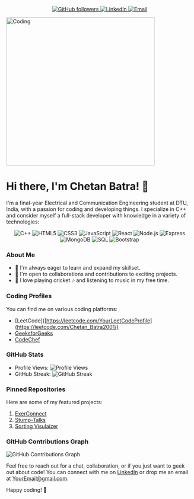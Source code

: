 <!-- Header -->
<p align="center">
  <a href="https://github.com/YourGitHubUsername">
    <img src="https://img.shields.io/github/followers/YourGitHubUsername?style=social" alt="GitHub followers">
  </a>
  <a href="https://www.linkedin.com/in/YourLinkedInProfile">
    <img src="https://img.shields.io/badge/LinkedIn-Connect-blue?style=flat&logo=linkedin" alt="LinkedIn">
  </a>
  <a href="mailto:chetanbat2001@gmail.com">
    <img src="https://img.shields.io/badge/Email-Contact%20Me-red?style=flat&logo=gmail" alt="Email">
  </a>
</p>

<!-- Image of You Coding -->
<img
  align="center"
  alt="Coding"
  width="400"
  src="https://cdn.dribbble.com/users/1019864/screenshots/3079099/codeloop.gif"
/>


# Hi there, I'm Chetan Batra! 👋

I'm a final-year Electrical and Communication Engineering student at DTU, India, with a passion for coding and developing things. I specialize in C++ and consider myself a full-stack developer with knowledge in a variety of technologies:

<!-- Skills -->
<p align="center">
  <img src="https://img.shields.io/badge/C++-Expert-blue?style=flat&logo=c%2B%2B" alt="C++">
  <img src="https://img.shields.io/badge/HTML5-Advanced-orange?style=flat&logo=html5" alt="HTML5">
  <img src="https://img.shields.io/badge/CSS3-Advanced-blue?style=flat&logo=css3" alt="CSS3">
  <img src="https://img.shields.io/badge/JavaScript-Intermediate-yellow?style=flat&logo=javascript" alt="JavaScript">
  <img src="https://img.shields.io/badge/React-Intermediate-blue?style=flat&logo=react" alt="React">
  <img src="https://img.shields.io/badge/Node.js-Intermediate-green?style=flat&logo=node.js" alt="Node.js">
  <img src="https://img.shields.io/badge/Express-Intermediate-green?style=flat&logo=express" alt="Express">
  <img src="https://img.shields.io/badge/MongoDB-Intermediate-green?style=flat&logo=mongodb" alt="MongoDB">
  <img src="https://img.shields.io/badge/SQL-Intermediate-green?style=flat&logo=sql" alt="SQL">
  <img src="https://img.shields.io/badge/Bootstrap-Intermediate-purple?style=flat&logo=bootstrap" alt="Bootstrap">
</p>

### About Me

- 🌱 I'm always eager to learn and expand my skillset.
- 👯 I'm open to collaborations and contributions to exciting projects.
- 🏏 I love playing cricket 🎶 and listening to music in my free time.

### Coding Profiles

You can find me on various coding platforms:

- [LeetCode]([https://leetcode.com/YourLeetCodeProfile](https://leetcode.com/Chetan_Batra2001/)
- [GeeksforGeeks](https://auth.geeksforgeeks.org/user/chetanbat2001/practice)
- [CodeChef](https://www.codechef.com/users/chetanbat2001)

### GitHub Stats

- Profile Views: ![Profile Views](https://komarev.com/ghpvc/?username=ChetanBatra72)
- GitHub Streak: ![GitHub Streak](https://github-readme-streak-stats.herokuapp.com/?user=ChetanBatra72)

### Pinned Repositories

Here are some of my featured projects:

1. [ExerConnect]([Link-to-Project-1](https://github.com/ChetanBatra72/Easy_Fitness))
2. [Stump-Talks](https://github.com/ChetanBatra72/Chat_Appication)
3. [Sorting Visulaizer](https://github.com/ChetanBatra72/Sorting_Vis)

### GitHub Contributions Graph

![GitHub Contributions Graph](https://activity-graph.herokuapp.com/graph?username=ChetanBatra72)

Feel free to reach out for a chat, collaboration, or if you just want to geek out about code! You can connect with me on [LinkedIn](https://www.linkedin.com/in/chetan-batra-17b8731b7/) or drop me an email at [YourEmail@gmail.com](mailto:chetanbat2001@gmail.com).

Happy coding! 🚀

